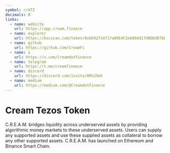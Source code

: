 ```yaml
---
symbol: crXTZ
decimals: 8
links:
  - name: website
    url: https://app.cream.finance
  - name: explorer
    url: https://bscscan.com/token/0xE692714717a89E4F2ab89dd17d8DDdD7bb52De8e
  - name: github
    url: https://github.com/CreamFi
  - name: x
    url: https://x.com/CreamdotFinance
  - name: telegram
    url: https://t.me/creamfinance
  - name: discord
    url: https://discord.com/invite/8Ms25mV
  - name: medium
    url: https://medium.com/@CreamdotFinance
---
```


# Cream Tezos Token

C.R.E.A.M. bridges liquidity across underserved assets by providing algorithmic money markets to these underserved assets. Users can supply any supported assets and use these supplied assets as collateral to borrow any other supported assets. C.R.E.A.M. has launched on Ethereum and Binance Smart Chain.
